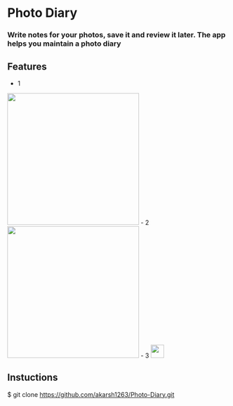 # Photo Diary
### Write notes for your photos, save it and review it later. The app helps you maintain a photo diary

## Features
- 1 
<img src="https://user-images.githubusercontent.com/85754626/201663042-e76157a7-e248-4ddb-9bec-3fdf2d730718.png"   height="300">
- 2
<img src="https://user-images.githubusercontent.com/85754626/201663042-e76157a7-e248-4ddb-9bec-3fdf2d730718.png"   height="300">
- 3
<img src="https://img.shields.io/badge/Android-3DDC84?style=for-the-badge&logo=android&logoColor=white"   height="30"> 


## Instuctions
$ git clone https://github.com/akarsh1263/Photo-Diary.git
